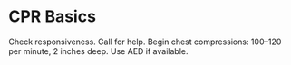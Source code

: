 # CPR Basics

Check responsiveness. Call for help. Begin chest compressions: 100–120 per minute, 2 inches deep. Use AED if available.
